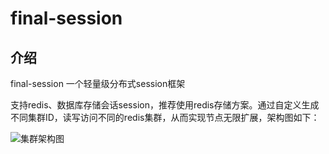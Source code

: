 # final-session

## 介绍

final-session 一个轻量级分布式session框架

支持redis、数据库存储会话session，推荐使用redis存储方案。通过自定义生成不同集群ID，读写访问不同的redis集群，从而实现节点无限扩展，架构图如下：


![集群架构图](https://gitee.com/lingkang_top/final-session/blob/master/document/%E9%9B%86%E7%BE%A4%E6%9E%B6%E6%9E%84.png)